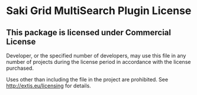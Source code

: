 # Saki Grid MultiSearch Plugin License

## This package is licensed under Commercial License
Developer, or the specified number of developers, may use this file in any number
of projects during the license period in accordance with the license purchased.

Uses other than including the file in the project are prohibited.
See http://extjs.eu/licensing for details.

